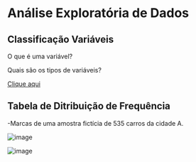 
# Análise Exploratória de Dados

## Classificação Variáveis
O que é uma variável?

Quais são os tipos de variáveis?

[Clique aqui](https://github.com/Rogerio-Chaves/Estatistica/blob/main/Analise_Exploratoria_de_Dados/1.classificacao_variaveis.ipynb)

## Tabela de Ditribuição de Frequência
-Marcas de uma amostra fictícia de 535 carros da cidade A.

![image](https://user-images.githubusercontent.com/67765798/142712463-d5c163bc-de46-4a7c-99b9-2bbaeb8a51b1.png)

![image](https://user-images.githubusercontent.com/67765798/142712519-708396dc-5441-4d90-b6fa-e61222d7bc12.png)

